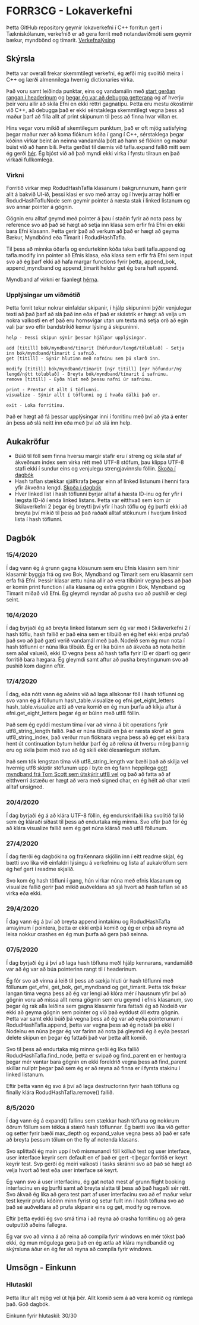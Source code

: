 # FORR3CG - Lokaverkefni
Þetta GitHub repository geymir lokaverkefni í C++ forritun gert í Tækniskólanum, verkefnið er að gera forrit með notandaviðmóti sem geymir bækur, myndbönd og tímarit. [Verkefnalýsing](https://github.com/gestskoli/FORR3CGV20_Lokaverkefni/blob/master/README.md#forr3cg-vor-2020---lokaverkefni-35)


Skýrsla
------

Þetta var overall frekar skemmtilegt verkefni, ég æfði mig svolítið meira í C++ og lærði almennilega hvernig dictionaries virka.

Það voru samt leiðinda punktar, eins og vandamálin með [start gerðan rangan í headerinum](https://github.com/hrolfurgylfa/FORR3CG-Vor-2020-Lokaverkefni#0752020) og [þegar ég var að debugga getterana](https://github.com/hrolfurgylfa/FORR3CG-Vor-2020-Lokaverkefni#0752020) og af hverju þeir voru allir að skila Efni en ekki réttri gagnatípu. Þetta eru mestu ókostirnir við C++, að debugga það er ekki sérstaklega skemmtilegt vegna þess að maður þarf að filla allt af print skipunum til þess að finna hvar villan er.

Hins vegar voru mikið af skemtilegum punktum, það er oft mjög satisfying þegar maður nær að koma flóknum kóða í gang í C++, sérstaklega þegar kóðinn virkar beint án neinna vandamála þótt að hann sé flókinn og maður búist við að hann bili. Þetta gerðist til dæmis við tafla.expand fallið mitt sem ég gerði [hér](https://github.com/hrolfurgylfa/FORR3CG-Vor-2020-Lokaverkefni#852020). Ég bjóst við að það myndi ekki virka í fyrstu tilraun en það virkaði fullkomlega.

### Virkni
Forritið virkar mep RodudHashTafla klasanum í bakgrunnunum, hann gerir allt á bakvið UI-ið, þessi klasi er svo með array og í hverju array hólfi er RodudHashTofluNode sem geymir pointer á næsta stak í linked listanum og svo annar pointer á gögnin.

Gögnin eru alltaf geymd með pointer á þau í staðin fyrir að nota pass by reference svo að það sé hægt að setja inn klasa sem erfir frá Efni en ekki bara Efni klasann. Þetta gerir það að verkum að það er hægt að geyma Bækur, Myndbönd eða Tímarit í RodudHashTafla.

Til þess að minnka óðarfa og endurtekinn kóða taka bæti tafla.append og tafla.modify inn pointer að Efnis klasa, eða klasa sem erfir frá Efni sem input svo að ég þarf ekki að hafa margar functions fyrir þetta, append_bok, append_myndband og append_timarit heldur get ég bara haft append.

Myndband af virkni er fáanlegt [hérna](https://youtu.be/crA-d0MCz4A).

### Upplýsingar um viðmótið
Þetta forrit tekur nokrar einfaldar skipanir, í hjálp skipuninni þýðir venjulegur texti að það þarf að slá það inn eða  ef það er skástrik er hægt að velja um nokra valkosti en ef það eru hornsvigar utan um texta má setja orð að egin vali þar svo eftir bandstrikið kemur lýsing á skipuninni.
```
help - Þessi skipun sýnir þessar hjálpar upplýsingar.

add [titill] bók/myndband/tímarit [höfundur/lengd/tölublað] - Setja inn bók/myndband/tímarit í safnið.
get [titill] - Sýnir hlutinn með nafninu sem þú slærð inn.

modify [titill] bók/myndband/tímarit [nýr titill] [nýr höfundur/ný lengd/nýtt tölublað] - Breyta bók/myndband/tímarit í safninu.
remove [titill] - Eyða hlut með þessu nafni úr safninu.

print - Prentar út allt í töflunni.
visualize - Sýnir allt í töflunni og í hvaða dálki það er.

exit - Loka forritinu.
```
Það er hægt að fá þessar upplýsingar inni í forritinu með því að ýta á enter án þess að slá neitt inn eða með því að slá inn help.


Aukakröfur
------

* Búið til föll sem finna hversu margir stafir eru í streng og skila staf af ákveðnum index sem virka rétt með UTF-8 stöfum, þau klippa UTF-8 stafi ekki í sundur eins og venjulegu strengjavinnslu föllin. [Skoða í dagbók](https://github.com/hrolfurgylfa/FORR3CG-Vor-2020-Lokaverkefni#1742020)
* Hash taflan stækkar sjálfkrafa þegar einn af linked listunum í henni fara yfir ákveðna lengd. [Skoða í dagbók](https://github.com/hrolfurgylfa/FORR3CG-Vor-2020-Lokaverkefni#852020)
* Hver linked list í hash töflunni byrjar alltaf á hæsta ID-inu og fer yfir í lægsta ID-ið í enda linked listans. Þetta var eitthvað sem kom úr Skilaverkefni 2 þegar ég breytti því yfir í hash töflu og ég þurfti ekki að breyta því mikið til þess að það raðaði alltaf stökunum í hverjum linked lista í hash töflunni.


Dagbók
------

### 15/4/2020
Í dag vann ég á grunn gagna klösunum sem eru Efnis klasinn sem hinir klasarnir byggja frá og svo Bok, Myndband og Timarit sem eru klasarnir sem erfa frá Efni. Þessir klasar ættu núna allir að vera tilbúnir vegna þess að það er komin print function í alla klasana og extra gögnin í Bok, Myndband og Timarit miðað við Efni. Ég gleymdi reyndar að pusha svo að pushið er degi seint.

### 16/4/2020
Í dag byrjaði ég að breyta linked listanum sem ég var með í Skilaverkefni 2 í hash töflu, hash fallið er það eina sem er tilbúið en ég hef ekki enþá prufað það svo að það gæti verið vandamál með það. Nodeið sem ég mun nota í hash töflunni er núna líka tilbúið. Ég er líka búinn að ákveða að nota heitin sem aðal valueið, ekki ID vegna þess að hash tafla fyrir ID er óþarfi og gerir forritið bara hægara. Ég gleymdi samt aftur að pusha breytingunum svo að pushið kom daginn eftir.

### 17/4/2020
Í dag, eða nótt vann ég aðeins við að laga allskonar föll í hash töflunni og svo vann ég á föllunum hash_table.visualize og efni.get_eight_letters hash_table.visualize ætti að vera komið en ég mun þurfa að kíkja aftur á efni.get_eight_letters þegar ég er búinn með utf8 föllin.

Það sem ég eyddi mestum tíma í var að vinna á bit operations fyrir utf8_string_length fallið. Það er núna tilbúið en þá er næsta skref að gera utf8_string_index, það verður mun flóknara vegna þess að ég get ekki bara hent út continuation bytum heldur þarf ég að reikna út hversu mörg þannig eru og skila þeim með svo að ég skili ekki ólesanlegum stöfum.

Það sem tók lengstan tíma við utf8_string_length var bæði það að skilja vel hvernig utf8 skiptir stöfunum upp í byte en ég fann heppilega [gott myndband frá Tom Scott sem útskýrir utf8 vel](https://youtu.be/MijmeoH9LT4) og það að fatta að af eitthverri ástæðu er hægt að vera með signed char, en ég hélt að char væri alltaf unsigned.

### 20/4/2020
Í dag byrjaði ég á að klára UTF-8 föllin, ég endurskrifaði líka svolítið fallið sem ég kláraði síðast til þess að endurtaka mig minna. Svo eftir það fór ég að klára visualize fallið sem ég get núna klárað með utf8 föllunum.

### 27/4/2020
Í dag færði ég dagbókina og fraKennara skjölin inn í eitt readme skjal, ég bætti svo líka við einfaldri lýsingu á verkefninu og lista af aukakröfum sem ég hef gert í readme skjalið.

Svo kom ég hash töfluni í gang, hún virkar núna með efnis klasanum og visualize fallið gerir það mikið auðveldara að sjá hvort að hash taflan sé að virka eða ekki.

### 29/4/2020
Í dag vann ég á því að breyta append inntakinu og RodudHashTafla arrayinum í pointera, þetta er ekki enþá komið og ég er enþá að reyna að leisa nokkur crashes en ég mun þurfa að gera það seinna.

### 07/5/2020
Í dag byrjaði ég á því að laga hash töfluna meðl hjálp kennarans, vandamálið var að ég var að búa pointerinn rangt til í headerinum.

Ég fór svo að vinna á leið til þess að sækja hluti úr hash töflunni með föllunum get_efni, get_bok, get_myndband og get_timarit. Þetta tók frekar langan tíma vegna þess að ég var lengi að klóra mér í hausnum yfir því að gögnin voru að missa allt nema gögnin sem eru geymd í efnis klasanum, svo þegar ég rak alla leiðina sem gagna klasarnir fara fattaði ég að Nodeið var ekki að geyma gögnin sem pointer og við það eyddust öll extra gögnin. Þetta var samt ekki búið þá vegna þess að ég var að eyða pointerunum í RodudHashTafla.append, þetta var vegna þess að ég notaði þá ekki í Nodeinu en núna þegar ég var farinn að nota þá gleymdi ég ð eyða þessari delete skipun en þegar ég fattaði það var þetta allt komið.

Svo til þess að endurtaka mig minna gerði ég líka fallið RodudHashTafla.find_node, þetta er svipað og find_parent en er hentugra þegar mér vantar bara gögnin en ekki foreldrið vegna þess að find_parent skillar nullptr þegar það sem ég er að reyna að finna er í fyrsta stakinu í linked listanum.

Eftir þetta vann ég svo á því að laga destructorinn fyrir hash töfluna og finally klára RodudHashTafla.remove() fallið.

### 8/5/2020
Í dag vann ég á expand() fallinu sem stækkar hash töfluna og nokkrum öðrum föllum sem tékka á stærð hash töflunnar. Ég bætti svo líka við getter og setter fyrir bæði max_depth og expand_value vegna þess að það er safe að breyta þessum tölum on the fly af notenda klasans.

Svo splittaði ég main upp í tvö mismunandi föll kölluð test og user interface, user interface keyrir sem default en ef það er gert -t þegar forritið er keyrt keyrir test. Svp gerði ég meiri valkosti í tasks skránni svo að það sé hægt að velja hvort að test eða user interface sé keyrt.

Ég vann svo á user interfacinu, ég gat notað mest af grunn flight booking interfacinu en ég þurfti samt að breyta slatta til þess að það hagaði sér rétt. Svo ákvað ég líka að gera test part af user interfacinu svo að ef maður velur test keyrir prufu kóðinn minn fyrist og setur fullt inn í hash töfluna svo að það sé auðveldara að prufa skipanir eins og get, modify og remove.

Eftir þetta eyddi ég svo smá tíma í að reyna að crasha forritinu og að gera outputtið aðeins fallegra.

Ég var svo að vinna á að reina að compila fyrir windows en mér tókst það ekki, ég mun mögulega gera það en ég ætla að klára myndbandið og skýrsluna áður en ég fer að reyna að compila fyrir windows.


Umsögn - Einkunn
------

### Hlutaskil

Þetta lítur allt mjög vel út hjá þér. Allt komið sem á að vera komið og rúmlega það. Góð dagbók.

Einkunn fyrir hlutaskil: 30/30
